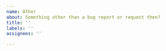 ```yaml
---
name: Other
about: Something other than a bug report or request then?
title: ''
labels: ''
assignees: ''

---
```



